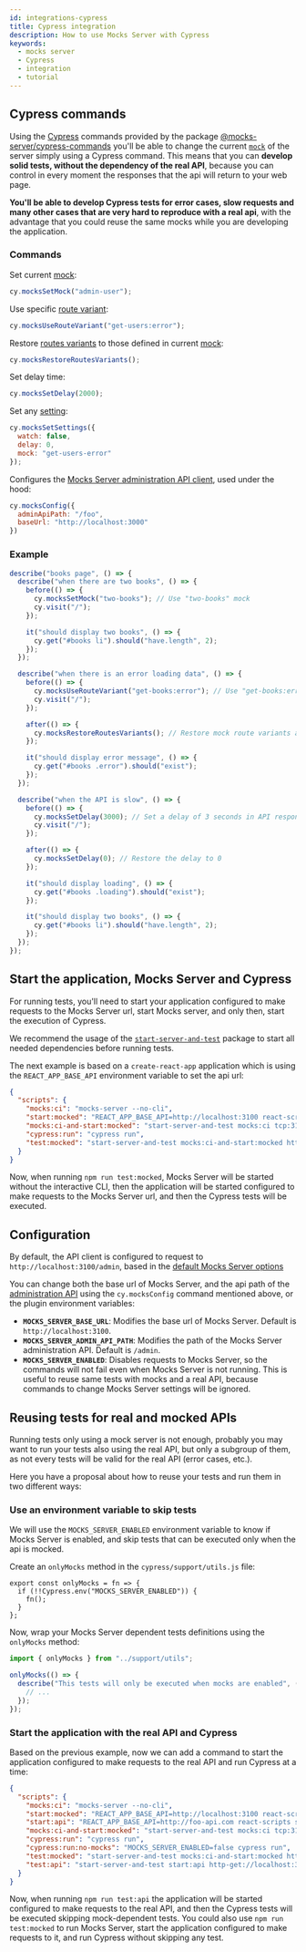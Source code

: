 ```yaml
---
id: integrations-cypress
title: Cypress integration
description: How to use Mocks Server with Cypress
keywords:
  - mocks server
  - Cypress
  - integration
  - tutorial
---
```


## Cypress commands

Using the [Cypress](https://www.cypress.io/) commands provided by the package [@mocks-server/cypress-commands](http://npmjs.com/package/@mocks-server/cypress-commands) you'll be able to change the current [`mock`](get-started-mocks.md) of the server simply using a Cypress command. This means that you can __develop solid tests, without the dependency of the real API__, because you can control in every moment the responses that the api will return to your web page.

__You'll be able to develop Cypress tests for error cases, slow requests and many other cases that are very hard to reproduce with a real api__, with the advantage that you could reuse the same mocks while you are developing the application.

### Commands

Set current [mock](get-started-mocks.md):

```js
cy.mocksSetMock("admin-user");
```

Use specific [route variant](get-started-routes.md):

```js
cy.mocksUseRouteVariant("get-users:error");
```

Restore [routes variants](get-started-routes.md) to those defined in current [mock](get-started-mocks.md):

```js
cy.mocksRestoreRoutesVariants();
```

Set delay time:

```js
cy.mocksSetDelay(2000);
```

Set any [setting](configuration-options.md):

```js
cy.mocksSetSettings({
  watch: false,
  delay: 0,
  mock: "get-users-error"
});
```

Configures the [Mocks Server administration API client](https://github.com/mocks-server/admin-api-client), used under the hood:

```js
cy.mocksConfig({
  adminApiPath: "/foo",
  baseUrl: "http://localhost:3000"
})
```

### Example

```js
describe("books page", () => {
  describe("when there are two books", () => {
    before(() => {
      cy.mocksSetMock("two-books"); // Use "two-books" mock
      cy.visit("/");
    });

    it("should display two books", () => {
      cy.get("#books li").should("have.length", 2);
    });
  });

  describe("when there is an error loading data", () => {
    before(() => {
      cy.mocksUseRouteVariant("get-books:error"); // Use "get-books:error" route variant
      cy.visit("/");
    });

    after(() => {
      cy.mocksRestoreRoutesVariants(); // Restore mock route variants after the test
    });

    it("should display error message", () => {
      cy.get("#books .error").should("exist");
    });
  });

  describe("when the API is slow", () => {
    before(() => {
      cy.mocksSetDelay(3000); // Set a delay of 3 seconds in API responses
      cy.visit("/");
    });

    after(() => {
      cy.mocksSetDelay(0); // Restore the delay to 0
    });

    it("should display loading", () => {
      cy.get("#books .loading").should("exist");
    });

    it("should display two books", () => {
      cy.get("#books li").should("have.length", 2);
    });
  });
});

```

## Start the application, Mocks Server and Cypress

For running tests, you'll need to start your application configured to make requests to the Mocks Server url, start Mocks server, and only then, start the execution of Cypress.

We recommend the usage of the [`start-server-and-test`](https://github.com/bahmutov/start-server-and-test) package to start all needed dependencies before running tests.

The next example is based on a `create-react-app` application which is using the `REACT_APP_BASE_API` environment variable to set the api url:

```json
{
  "scripts": {
    "mocks:ci": "mocks-server --no-cli",
    "start:mocked": "REACT_APP_BASE_API=http://localhost:3100 react-scripts start",
    "mocks:ci-and-start:mocked": "start-server-and-test mocks:ci tcp:3100 start:mocked",
    "cypress:run": "cypress run",
    "test:mocked": "start-server-and-test mocks:ci-and-start:mocked http-get://localhost:3000 cypress:run",
  }
}
```

Now, when running `npm run test:mocked`, Mocks Server will be started without the interactive CLI, then the application will be started configured to make requests to the Mocks Server url, and then the Cypress tests will be executed.

## Configuration

By default, the API client is configured to request to `http://localhost:3100/admin`, based in the [default Mocks Server options](configuration-options.md)

You can change both the base url of Mocks Server, and the api path of the [administration API](plugins-admin-api.md) using the `cy.mocksConfig` command mentioned above, or the plugin environment variables:

* __`MOCKS_SERVER_BASE_URL`__: Modifies the base url of Mocks Server. Default is `http://localhost:3100`.
* __`MOCKS_SERVER_ADMIN_API_PATH`__: Modifies the path of the Mocks Server administration API. Default is `/admin`.
* __`MOCKS_SERVER_ENABLED`__: Disables requests to Mocks Server, so the commands will not fail even when Mocks Server is not running. This is useful to reuse same tests with mocks and a real API, because commands to change Mocks Server settings will be ignored.

## Reusing tests for real and mocked APIs

Running tests only using a mock server is not enough, probably you may want to run your tests also using the real API, but only a subgroup of them, as not every tests will be valid for the real API (error cases, etc.).

Here you have a proposal about how to reuse your tests and run them in two different ways:

### Use an environment variable to skip tests

We will use the `MOCKS_SERVER_ENABLED` environment variable to know if Mocks Server is enabled, and skip tests that can be executed only when the api is mocked.

Create an `onlyMocks` method in the `cypress/support/utils.js` file:

```
export const onlyMocks = fn => {
  if (!!Cypress.env("MOCKS_SERVER_ENABLED")) {
    fn();
  }
};
```

Now, wrap your Mocks Server dependent tests definitions using the `onlyMocks` method:

```javascript
import { onlyMocks } from "../support/utils";

onlyMocks(() => {
  describe("This tests will only be executed when mocks are enabled", () => {
    // ...
  });
});
```

### Start the application with the real API and Cypress

Based on the previous example, now we can add a command to start the application configured to make requests to the real API and run Cypress at a time:

```json
{
  "scripts": {
    "mocks:ci": "mocks-server --no-cli",
    "start:mocked": "REACT_APP_BASE_API=http://localhost:3100 react-scripts start",
    "start:api": "REACT_APP_BASE_API=http://foo-api.com react-scripts start",
    "mocks:ci-and-start:mocked": "start-server-and-test mocks:ci tcp:3100 start:mocked",
    "cypress:run": "cypress run",
    "cypress:run:no-mocks": "MOCKS_SERVER_ENABLED=false cypress run",
    "test:mocked": "start-server-and-test mocks:ci-and-start:mocked http-get://localhost:3000 cypress:run",
    "test:api": "start-server-and-test start:api http-get://localhost:3000 cypress:run:no-mocks"
  }
}
```

Now, when running `npm run test:api` the application will be started configured to make requests to the real API, and then the Cypress tests will be executed skipping mock-dependent tests. You could also use `npm run test:mocked` to run Mocks Server, start the application configured to make requests to it, and run Cypress without skipping any test.

